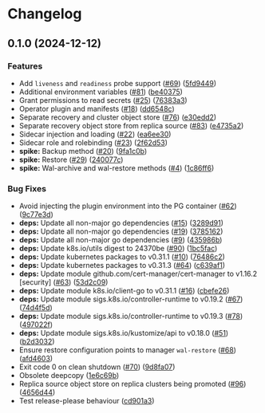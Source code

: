 # Changelog

## 0.1.0 (2024-12-12)


### Features

* Add `liveness` and `readiness` probe support ([#69](https://github.com/fcanovai/plugin-barman-cloud/issues/69)) ([5fd9449](https://github.com/fcanovai/plugin-barman-cloud/commit/5fd9449b27394756e0baf76b1356900850f687a6))
* Additional environment variables ([#81](https://github.com/fcanovai/plugin-barman-cloud/issues/81)) ([be40375](https://github.com/fcanovai/plugin-barman-cloud/commit/be4037529c44858278dd80e3eb32f39f3f68c5c6))
* Grant permissions to read secrets ([#25](https://github.com/fcanovai/plugin-barman-cloud/issues/25)) ([76383a3](https://github.com/fcanovai/plugin-barman-cloud/commit/76383a30afd3bd829f01936dc3dfc81f1d189d2d))
* Operator plugin and manifests ([#18](https://github.com/fcanovai/plugin-barman-cloud/issues/18)) ([dd6548c](https://github.com/fcanovai/plugin-barman-cloud/commit/dd6548c4a26031324975d97aee345e4e6a2e7efa))
* Separate recovery and cluster object store ([#76](https://github.com/fcanovai/plugin-barman-cloud/issues/76)) ([e30edd2](https://github.com/fcanovai/plugin-barman-cloud/commit/e30edd2318d76e10fd7af344c0e4326f1e5033ec))
* Separate recovery object store from replica source ([#83](https://github.com/fcanovai/plugin-barman-cloud/issues/83)) ([e4735a2](https://github.com/fcanovai/plugin-barman-cloud/commit/e4735a2f85724cf8493f513658783e5330c3efcf))
* Sidecar injection and loading ([#22](https://github.com/fcanovai/plugin-barman-cloud/issues/22)) ([ea6ee30](https://github.com/fcanovai/plugin-barman-cloud/commit/ea6ee30d2ea30f9e9df22002ce5f5a68fcb37ade))
* Sidecar role and rolebinding ([#23](https://github.com/fcanovai/plugin-barman-cloud/issues/23)) ([2f62d53](https://github.com/fcanovai/plugin-barman-cloud/commit/2f62d539c949f344cb5534b7ffbb90860663a106))
* **spike:** Backup method ([#20](https://github.com/fcanovai/plugin-barman-cloud/issues/20)) ([9fa1c0b](https://github.com/fcanovai/plugin-barman-cloud/commit/9fa1c0beab4882af3f4c737d049b5bafcf7e28a6))
* **spike:** Restore ([#29](https://github.com/fcanovai/plugin-barman-cloud/issues/29)) ([240077c](https://github.com/fcanovai/plugin-barman-cloud/commit/240077c77192d9572767d7ec76d02e578b94faca))
* **spike:** Wal-archive and wal-restore methods ([#4](https://github.com/fcanovai/plugin-barman-cloud/issues/4)) ([1c86ff6](https://github.com/fcanovai/plugin-barman-cloud/commit/1c86ff65747b5b348fb1ed2b0e5b0594fd156116))


### Bug Fixes

* Avoid injecting the plugin environment into the PG container ([#62](https://github.com/fcanovai/plugin-barman-cloud/issues/62)) ([9c77e3d](https://github.com/fcanovai/plugin-barman-cloud/commit/9c77e3de9f05a56c567c9fa6b0f75ca55a05ddf8))
* **deps:** Update all non-major go dependencies ([#15](https://github.com/fcanovai/plugin-barman-cloud/issues/15)) ([3289d91](https://github.com/fcanovai/plugin-barman-cloud/commit/3289d91db4f924bad2f7f6dc8901f4544616233e))
* **deps:** Update all non-major go dependencies ([#19](https://github.com/fcanovai/plugin-barman-cloud/issues/19)) ([3785162](https://github.com/fcanovai/plugin-barman-cloud/commit/378516225d6441dcba32bcd7533d54501d91cf08))
* **deps:** Update all non-major go dependencies ([#9](https://github.com/fcanovai/plugin-barman-cloud/issues/9)) ([435986b](https://github.com/fcanovai/plugin-barman-cloud/commit/435986b7a1e7bf9e5d4d1c018c37fd6e28f2aaa7))
* **deps:** Update k8s.io/utils digest to 24370be ([#90](https://github.com/fcanovai/plugin-barman-cloud/issues/90)) ([1bc5fac](https://github.com/fcanovai/plugin-barman-cloud/commit/1bc5facc9acadbcdb88e76ec294f6c4c050c4daa))
* **deps:** Update kubernetes packages to v0.31.1 ([#10](https://github.com/fcanovai/plugin-barman-cloud/issues/10)) ([76486c2](https://github.com/fcanovai/plugin-barman-cloud/commit/76486c28637fa10be3b8b5f260d5b626ac142ca4))
* **deps:** Update kubernetes packages to v0.31.3 ([#64](https://github.com/fcanovai/plugin-barman-cloud/issues/64)) ([c639af1](https://github.com/fcanovai/plugin-barman-cloud/commit/c639af1295123c12d462d52b769ac0c973c22c93))
* **deps:** Update module github.com/cert-manager/cert-manager to v1.16.2 [security] ([#63](https://github.com/fcanovai/plugin-barman-cloud/issues/63)) ([53d2c09](https://github.com/fcanovai/plugin-barman-cloud/commit/53d2c0999313b1447d873b27b1f87e1dd93c6e6a))
* **deps:** Update module k8s.io/client-go to v0.31.1 ([#16](https://github.com/fcanovai/plugin-barman-cloud/issues/16)) ([cbefe26](https://github.com/fcanovai/plugin-barman-cloud/commit/cbefe26440203e88f8d60335b64f32b01249ba0d))
* **deps:** Update module sigs.k8s.io/controller-runtime to v0.19.2 ([#67](https://github.com/fcanovai/plugin-barman-cloud/issues/67)) ([74d4f5d](https://github.com/fcanovai/plugin-barman-cloud/commit/74d4f5d1902ed557375adff3e775b35dd662d2fc))
* **deps:** Update module sigs.k8s.io/controller-runtime to v0.19.3 ([#78](https://github.com/fcanovai/plugin-barman-cloud/issues/78)) ([497022f](https://github.com/fcanovai/plugin-barman-cloud/commit/497022f1967c90598285573bc54341d22308f2f0))
* **deps:** Update module sigs.k8s.io/kustomize/api to v0.18.0 ([#51](https://github.com/fcanovai/plugin-barman-cloud/issues/51)) ([b2d3032](https://github.com/fcanovai/plugin-barman-cloud/commit/b2d303205499ccca426fe2b72964eeefa6556fdd))
* Ensure restore configuration points to manager `wal-restore` ([#68](https://github.com/fcanovai/plugin-barman-cloud/issues/68)) ([afd4603](https://github.com/fcanovai/plugin-barman-cloud/commit/afd4603023ce0f245687856eb05d9a30875b8bac))
* Exit code 0 on clean shutdown ([#70](https://github.com/fcanovai/plugin-barman-cloud/issues/70)) ([9d8fa07](https://github.com/fcanovai/plugin-barman-cloud/commit/9d8fa079fec6b82c5aef6397b4b6318fbe9ebb0b))
* Obsolete deepcopy ([1e6c69b](https://github.com/fcanovai/plugin-barman-cloud/commit/1e6c69bac022914732fbaabb5bae0969893f5049))
* Replica source object store on replica clusters being promoted ([#96](https://github.com/fcanovai/plugin-barman-cloud/issues/96)) ([4656d44](https://github.com/fcanovai/plugin-barman-cloud/commit/4656d44c85a3d05e38cb536b2db69aa47c575619))
* Test release-please behaviour ([cd901a3](https://github.com/fcanovai/plugin-barman-cloud/commit/cd901a394e07dbad609049b6117ba0aee8225209))
